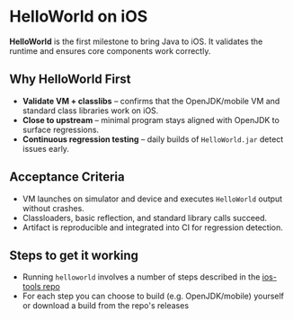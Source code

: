 # HelloWorld on iOS

**HelloWorld** is the first milestone to bring Java to iOS. It validates the runtime and ensures core components work correctly.

## Why HelloWorld First

- **Validate VM + classlibs** – confirms that the OpenJDK/mobile VM and standard class libraries work on iOS.
- **Close to upstream** – minimal program stays aligned with OpenJDK to surface regressions.
- **Continuous regression testing** – daily builds of `HelloWorld.jar` detect issues early.

## Acceptance Criteria

- VM launches on simulator and device and executes `HelloWorld` output without crashes.
- Classloaders, basic reflection, and standard library calls succeed.
- Artifact is reproducible and integrated into CI for regression detection.

## Steps to get it working

- Running `helloworld` involves a number of steps described in the [ios-tools repo](https://github.com/openjdk-mobile/ios-tools/blob/main/docs/helloworld.md)
- For each step you can choose to build (e.g. OpenJDK/mobile) yourself or download a build from the repo's releases

